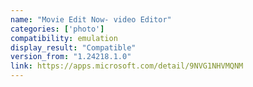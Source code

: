 ```yaml
---
name: "Movie Edit Now- video Editor"
categories: ['photo']
compatibility: emulation
display_result: "Compatible"
version_from: "1.24218.1.0"
link: https://apps.microsoft.com/detail/9NVG1NHVMQNM
---
```

